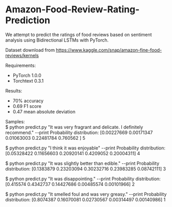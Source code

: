 # Amazon-Food-Review-Rating-Prediction
We attempt to predict the ratings of food reviews based on sentiment analysis using Bidirectional LSTMs with PyTorch.

Dataset download from https://www.kaggle.com/snap/amazon-fine-food-reviews/kernels

Requirements:
* PyTorch 1.0.0
* Torchtext 0.3.1

Results:
* 70% accuracy 
* 0.69 F1 score
* 0.47 mean absolute deviation

Samples: <br>
$ python predict.py "It was very fragrant and delicate. I definitely recommend." --print
Probability distribution:  [0.00227669 0.00171347 0.01063003 0.22481784 0.760562  ]
5

$ python predict.py "I think it was enjoyable" --print
Probability distribution:  [0.05328422 0.11656603 0.20920141 0.4209052  0.20004311]
4

$ python predict.py "It was slightly better than edible." --print
Probability distribution:  [0.1383879  0.23203094 0.30232716 0.23983285 0.08742111]
3

$ python predict.py "It was disappointing." --print
Probability distribution:  [0.415574   0.4342737  0.14427686 0.00485574 0.00101966]
2

$ python predict.py "It smelled foul and was very greasy." --print
Probability distribution:  [0.8074387  0.16070081 0.02730567 0.00314497 0.00140986]
1
